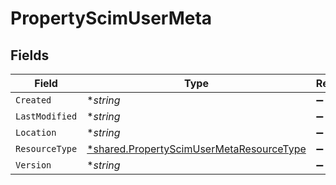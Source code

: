# PropertyScimUserMeta


## Fields

| Field                                                                                                      | Type                                                                                                       | Required                                                                                                   | Description                                                                                                |
| ---------------------------------------------------------------------------------------------------------- | ---------------------------------------------------------------------------------------------------------- | ---------------------------------------------------------------------------------------------------------- | ---------------------------------------------------------------------------------------------------------- |
| `Created`                                                                                                  | **string*                                                                                                  | :heavy_minus_sign:                                                                                         | N/A                                                                                                        |
| `LastModified`                                                                                             | **string*                                                                                                  | :heavy_minus_sign:                                                                                         | N/A                                                                                                        |
| `Location`                                                                                                 | **string*                                                                                                  | :heavy_minus_sign:                                                                                         | N/A                                                                                                        |
| `ResourceType`                                                                                             | [*shared.PropertyScimUserMetaResourceType](../../../pkg/models/shared/propertyscimusermetaresourcetype.md) | :heavy_minus_sign:                                                                                         | N/A                                                                                                        |
| `Version`                                                                                                  | **string*                                                                                                  | :heavy_minus_sign:                                                                                         | N/A                                                                                                        |